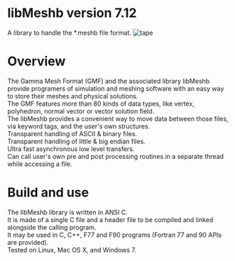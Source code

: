 # libMeshb version 7.12
A library to handle the *.meshb file format.
![tape](/libMeshb/Documentation/tape.jpeg)

# Overview
The Gamma Mesh Format (GMF) and the associated library libMeshb provide programers of simulation and meshing software with an easy way to store their meshes and physical solutions.  
The GMF features more than 80 kinds of data types, like vertex, polyhedron, normal vector or vector solution field.  
The libMeshb provides a convenient way to move data between those files, via keyword tags, and the user's own structures.  
Transparent handling of ASCII & binary files.  
Transparent handling of little & big endian files.  
Ultra fast asynchronous low level transfers.  
Can call user's own pre and post processing routines in a separate thread while accessing a file.

# Build and use
The libMeshb library is written in ANSI C.  
It is made of a single C file and a header file to be compiled and linked alongside the calling program.  
It may be used in C, C++, F77 and F90 programs (Fortran 77 and 90 APIs are provided).  
Tested on Linux, Mac OS X, and Windows 7.

